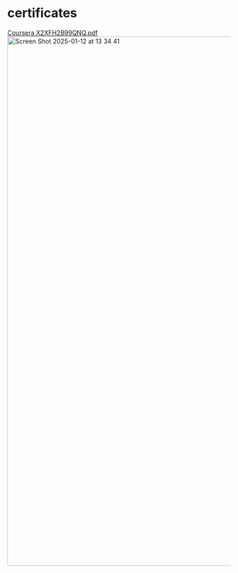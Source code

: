 # certificates



[Coursera X2XFH2B99QNQ.pdf](https://github.com/user-attachments/files/18389565/Coursera.X2XFH2B99QNQ.pdf)
<img width="1193" alt="Screen Shot 2025-01-12 at 13 34 41" src="https://github.com/user-attachments/assets/19a1a69c-4374-4503-9ec3-4c1163d7ef5a" />
